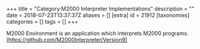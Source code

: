 +++
title = "Category:M2000 Interpreter Implementations"
description = ""
date = 2018-07-23T13:37:37Z
aliases = []
[extra]
id = 21912
[taxonomies]
categories = []
tags = []
+++

M2000 Environment is an application which interprets M2000 programs.
[https://github.com/M2000Interpreter/Version9]
